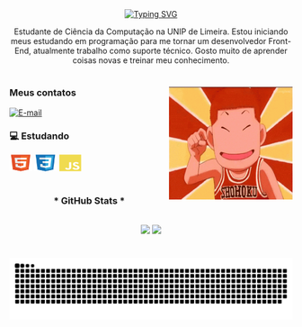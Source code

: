 <div align="center">
   <a href="https://git.io/typing-svg">
      <img src="https://readme-typing-svg.demolab.com?font=Fira+Code&weight=500&size=22&pause=1000&color=70A5FD&width=435&lines=Ol%C3%A1!+eu+sou+o+Giovanni+Lucas" alt="Typing SVG" />
   </a>
</div>

<p align="center">Estudante de Ciência da Computação na UNIP de Limeira. Estou iniciando meus estudando em programação para me tornar um desenvolvedor Front-End, atualmente trabalho como suporte técnico.
   Gosto muito de aprender coisas novas e treinar meu conhecimento.</p>
   
#

<img align="right" alt="Sakuragi" height="200" width="220" src="sakuragi-hanamichi.gif" >

<h3 align="left">Meus contatos</h3>

[![E-mail](https://img.shields.io/badge/-Email-000?style=for-the-badge&logo=gmail&logoColor=70a5fd&color:FFF)](mailto:giovannilucas050@gmail.com)

<h3 align="left">💻 Estudando</h3>
<div align="left">
   <img  alt="HTML" height="30" width="40" src="https://raw.githubusercontent.com/devicons/devicon/master/icons/html5/html5-original.svg">
   <img  alt="CSS" height="30" width="40" src="https://raw.githubusercontent.com/devicons/devicon/master/icons/css3/css3-original.svg">
   <img  alt="Js" height="30" width="40" src="https://raw.githubusercontent.com/devicons/devicon/master/icons/javascript/javascript-plain.svg">
</div>


#

<div style="text-align: center;" align="center" >
  <h3>* GitHub Stats *</h3>
  <br>
   <a href="https://github.com/GiovanniLucas">  </a>  
   <img height="120em" src="https://github-readme-stats.vercel.app/api?username=GiovanniLucas&hide_title=true&show_icons=true&rank_icon=github&theme=tokyonight&include_all_commits=true&count_private=true"/>
   <img height="120em" src="https://github-readme-stats.vercel.app/api/top-langs/?username=GiovanniLucas&layout=compact&langs_count=6&theme=tokyonight">
</div> 

#

<picture align="center">
  <source media="(prefers-color-scheme: dark)" srcset="https://raw.githubusercontent.com/GiovanniLucas/GiovanniLucas/output/github-contribution-grid-snake-dark.svg">
  <source media="(prefers-color-scheme: light)" srcset="https://raw.githubusercontent.com/GiovanniLucas/GiovanniLucas/output/github-contribution-grid-snake-dark.svg">
  <img align="center" alt="github contribution grid snake animation" src="https://raw.githubusercontent.com/GiovanniLucas/GiovanniLucas/output/github-contribution-grid-snake.svg">
</picture>
